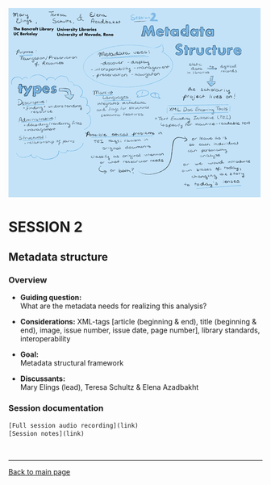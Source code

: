 ![graphic recording session 2](../images/graphic-recording-session2.png)
# SESSION 2
## Metadata structure

### Overview  
- **Guiding question:**  
  What are the metadata needs for realizing this analysis?

-	**Considerations:**
  XML-tags [article (beginning & end), title (beginning & end), image, issue number, issue date, page number], library standards, interoperability   

-	**Goal:**	 
  Metadata structural framework   

-	**Discussants:** 	
  Mary Elings (lead), Teresa Schultz & Elena Azadbakht


### Session documentation  
    [Full session audio recording](link)  
    [Session notes](link)

&nbsp;

------------------------------

[Back to main page](/empire/)
